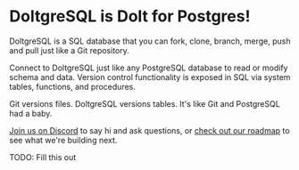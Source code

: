# DoltgreSQL is Dolt for Postgres!

DoltgreSQL is a SQL database that you can fork, clone, branch, merge, push
and pull just like a Git repository.

Connect to DoltgreSQL just like any PostgreSQL database to read or modify schema
and data. Version control functionality is exposed in SQL via system
tables, functions, and procedures.

Git versions files. DoltgreSQL versions tables. It's like Git and PostgreSQL had a
baby.

[Join us on Discord](https://discord.com/invite/RFwfYpu) to say hi and
ask questions, or [check out our roadmap](https://docs.dolthub.com/other/roadmap) 
to see what we're building next.

TODO: Fill this out
